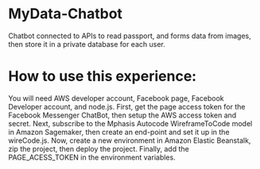 # MyData-Chatbot
Chatbot connected to APIs to read passport, and forms data from images, then store it in a private database for each user.

# How to use this experience:
You will need AWS developer account, Facebook page, Facebook Developer account, and node.js. First, get the page access token for the Facebook Messenger ChatBot, then setup the AWS access token and secret. Next, subscribe to the Mphasis Autocode WireframeToCode model in Amazon Sagemaker, then create an end-point and set it up in the wireCode.js. Now, create a new environment in Amazon Elastic Beanstalk, zip the project, then deploy the project. Finally, add the PAGE_ACESS_TOKEN in the environment variables.

